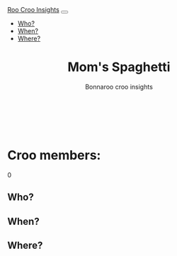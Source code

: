<!DOCTYPE html>
<html lang="en">

<head>

  <meta charset="utf-8">
  <meta name="viewport" content="width=device-width, initial-scale=1, shrink-to-fit=no">
  <meta name="description" content="">
  <meta name="author" content="">

  <title>Scrolling Nav - Start Bootstrap Template</title>

  <!-- Bootstrap core CSS -->
  <link href="vendor/bootstrap/css/bootstrap.min.css" rel="stylesheet">

  <!-- Custom styles for this template -->
  <link href="css/scrolling-nav.css" rel="stylesheet">

</head>

<body id="page-top">

  <!-- Navigation -->
  <nav class="navbar navbar-expand-lg fixed-top" id="mainNav">
    <div class="container">
      <a class="navbar-brand js-scroll-trigger" href="#page-top">Roo Croo Insights</a>
      <button class="navbar-toggler" type="button" data-toggle="collapse" data-target="#navbarResponsive" aria-controls="navbarResponsive" aria-expanded="false" aria-label="Toggle navigation">
        <span class="navbar-toggler-icon"></span>
      </button>
      <div class="collapse navbar-collapse" id="navbarResponsive">
        <ul class="navbar-nav ml-auto">
          <li class="nav-item">
            <a class="nav-link js-scroll-trigger" href="#who">Who?</a>
          </li>
          <li class="nav-item">
            <a class="nav-link js-scroll-trigger" href="#when">When?</a>
          </li>
          <li class="nav-item">
            <a class="nav-link js-scroll-trigger" href="#where">Where?</a>
          </li>
        </ul>
      </div>
    </div>
  </nav>

  <header class="main-header text-white">
    <div class="container text-center">
      <h1>Mom's Spaghetti</h1>
      <p class="lead">Bonnaroo croo insights</p>
    </div>
  </header>

  <br>
  <br>
  <div class="text-body text-white">
    <h1 class="text-white">Croo members:</h1>
    <p id="total" class="text-white">0</p>
  </div>

  <section id="who", class="graphic-body">
    <h2>Who?</h2>
    <div class="container" , id="network">
    </div>
  </section>
  <section id="when", class="graphic-body">
    <h2>When?</h2>
    <div class="container" , id="timeline">
    </div>
  </section>
  <section id="where", class="graphic-body">
    <h2>Where?</h2>
    <div class="container" , id="map">
    </div>
  </section>


  <footer class="py-5 footer">
      <img src="https://cdn-3-www.bonnaroo.com/wp/wp-content/themes/forte-child/img/2019/b19-footer.svg" alt="" class="o-footer__landscape">
  </footer>

  <!-- Bootstrap core JavaScript -->
  <script src="vendor/jquery/jquery.min.js"></script>
  <script src="vendor/bootstrap/js/bootstrap.bundle.min.js"></script>

  <!-- Plugin JavaScript -->
  <script src="vendor/jquery-easing/jquery.easing.min.js"></script>

  <!-- Custom JavaScript for this theme -->
  <script src="js/scrolling-nav.js"></script>

  <!-- D3 -->
  <script src="https://d3js.org/d3.v4.min.js"></script>

  <!-- Custom JavaScript-->
  <script src="js/network.js"></script>
  <script src="js/total.js"></script>


</body>

</html>
